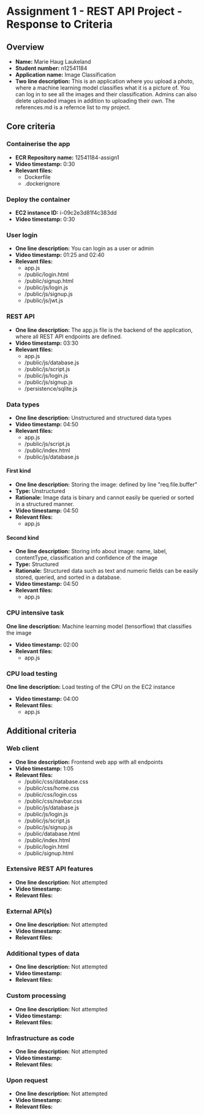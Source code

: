 Assignment 1 - REST API Project - Response to Criteria
================================================

Overview
------------------------------------------------

- **Name:** Marie Haug Laukeland
- **Student number:** n12541184
- **Application name:** Image Classification
- **Two line description:** This is an application where you upload a photo, where a machine learning model classifies what it is a picture of. You can log in to see all the images and their classification. Admins can also delete uploaded images in addition to uploading their own. The references.md is a refernce list to my project.


Core criteria
------------------------------------------------

### Containerise the app

- **ECR Repository name:** 12541184-assign1
- **Video timestamp:** 0:30
- **Relevant files:**
  - Dockerfile
  - .dockerignore

### Deploy the container

- **EC2 instance ID:** i-09c2e3d81f4c383dd
- **Video timestamp:** 0:30

### User login

- **One line description:** You can login as a user or admin
- **Video timestamp:** 01:25 and 02:40
- **Relevant files:**
  - app.js
  - /public/login.html
  - /public/signup.html
  - /public/js/login.js
  - /public/js/signup.js
  - /public/js/jwt.js

### REST API

- **One line description:** The app.js file is the backend of the application, where all REST API endpoints are defined.
- **Video timestamp:** 03:30
- **Relevant files:**
  - app.js
  - /public/js/database.js
  - /public/js/script.js
  - /public/js/login.js
  - /public/js/signup.js
  - /persistence/sqlite.js

### Data types

- **One line description:** Unstructured and structured data types
- **Video timestamp:** 04:50
- **Relevant files:**
  - app.js
  - /public/js/script.js
  - /public/index.html
  - /public/js/database.js

#### First kind

- **One line description:** Storing the image: defined by line "req.file.buffer"
- **Type:** Unstructured
- **Rationale:** Image data is binary and cannot easily be queried or sorted in a structured manner.
- **Video timestamp:** 04:50
- **Relevant files:**
  - app.js

#### Second kind

- **One line description:** Storing info about image: name, label, contentType, classification and confidence of the image
- **Type:** Structured
- **Rationale:** Structured data such as text and numeric fields can be easily stored, queried, and sorted in a database.
- **Video timestamp:** 04:50
- **Relevant files:**
  - app.js

### CPU intensive task

**One line description:** Machine learning model (tensorflow) that classifies the image

- **Video timestamp:** 02:00
- **Relevant files:**
  - app.js

### CPU load testing

**One line description:** Load testing of the CPU on the EC2 instance

- **Video timestamp:** 04:00
- **Relevant files:**
  - app.js

Additional criteria
------------------------------------------------

### Web client

- **One line description:** Frontend web app with all endpoints
- **Video timestamp:** 1:05
- **Relevant files:**
  - /public/css/database.css
  - /public/css/home.css
  - /public/css/login.css
  - /public/css/navbar.css
  - /public/js/database.js
  - /public/js/login.js
  - /public/js/script.js
  - /public/js/signup.js
  - /public/database.html
  - /public/index.html
  - /public/login.html
  - /public/signup.html

### Extensive REST API features

- **One line description:** Not attempted
- **Video timestamp:**
- **Relevant files:**

### External API(s)

- **One line description:** Not attempted
- **Video timestamp:**
- **Relevant files:**

### Additional types of data

- **One line description:** Not attempted
- **Video timestamp:**
- **Relevant files:**

### Custom processing

- **One line description:** Not attempted
- **Video timestamp:**
- **Relevant files:**

### Infrastructure as code

- **One line description:** Not attempted
- **Video timestamp:**
- **Relevant files:**

### Upon request

- **One line description:** Not attempted
- **Video timestamp:**
- **Relevant files:**
